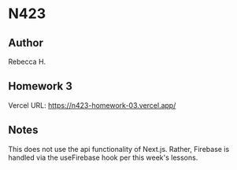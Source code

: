 # N423

## Author

Rebecca H.

## Homework 3

Vercel URL:
https://n423-homework-03.vercel.app/

## Notes

This does not use the api functionality of Next.js. Rather, Firebase is handled via the useFirebase hook per this week's lessons.
